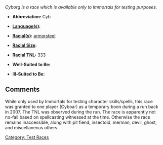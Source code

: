 *Cyborg is a race which is available only to Immortals for testing
purposes.*

-   **Abbreviation:** Cyb

<!-- -->

-   **[Language(s)](:Category:_Languages "wikilink"):**

<!-- -->

-   **[Racial(s)](:Category:_Racials "wikilink"):**
    [armorsteel](Racial_Armorsteel "wikilink")

<!-- -->

-   **[Racial Size](Racial_Size "wikilink"):**

<!-- -->

-   **[Racial TNL](Racial_TNL "wikilink"):** 333

<!-- -->

-   **Well-Suited to Be:**

<!-- -->

-   **Ill-Suited to Be:**

## Comments

While only used by Immortals for testing character skills/spells, this
race was granted to one player (Cyboar) as a temporary boon during a run
back in 2007. The TNL was observed during the run. The race is
apparently not no-fail based on spellcasting witnessed at the time.
Otherwise the race remains inaccessible, along with pit fiend,
insectoid, merman, devil, ghost, and miscellaneous others.

[Category: Test Races](Category:_Test_Races "wikilink")
